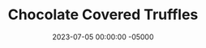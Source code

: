 ---
layout: post
title: "Chocolate Covered Truffles"
date:   2023-07-05 00:00:00 -05000
categories: 
- Recipes
- Healthier Dessert
permalink: /recipes/truffles
image: /assets/Food/Healthier Dessert/Truffle/truffle-cover.jpg
ing: truffle-ing
facts: truffle-facts
section1: Truffles
start2: Extra virgin coconut oil
section2: Chocolate
start3: 
section3: 
start4: 
section4: 
start5: 
section5: 
Prep: 30
Rest: 10
Cook: 
Source1: 
Source2: 
whisk: https://s.samsungfood.com/i8dzT
tags: 
- oreo ball
- cocoa powder
- dutch cocoa
- truffle
- chocolate covered
- cottage cheese
- maple
- syrup
- peanut butter
- honey
- applesauce
- coconut oil
- melted
- gluten free
Description: These healthy truffles are my variation of a healthy Oreo ball. They taste amazing right out of the freezer, and don't even need to be coated in chocolate if you want to save even more calories. They're even better when made with dutch process cocoa instead of natural cocoa, giving it more of that classic Oreo taste.
Instructions: 
- In a large bowl, mix together the truffle ingredients (peanut butter, honey, applesauce, whipped cottage cheese, vanilla, salt, cocoa, PB2, and oat flour). Mix in the oat flour a little at a time, pressing the spoon into the dough to get it fully combined<br><br>

- Roll the dough into balls. Place on a plate, and freeze to harden the balls, about 10 minutes<br><br>
- <center><img src="/assets/Food/Healthier Dessert/Truffle/truffle-2.jpg" alt="" class="instruction-image"></center><br>

- Melt the coconnut oil in the microwave, and mix with the rest of the chocolate ingredients (vanilla, cocoa, honey, salt, and almond extract). Dip the truffles in the chocolate, and return to the plate. Chill to harden. Store in the fridge or freezer
---